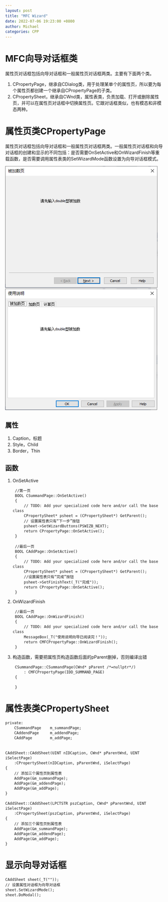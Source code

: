 ```yaml
---
layout: post
title: "MFC Wizard"
date: 2022-07-06 19:23:00 +0800
author: Michael
categories: CPP
---
```


# MFC向导对话框类
属性页对话框包括向导对话框和一般属性页对话框两类。主要有下面两个类。  

1. CPropertyPage，继承自CDialog类，用于处理某单个的属性页，所以要为每个属性页都创建一个继承自CPropertyPage的子类。
2. CPropertySheet，继承自CWnd类，属性表类，负责加载、打开或删除属性页，并可以在属性页对话框中切换属性页。它跟对话框类似，也有模态和非模态两种。

# 属性页类CPropertyPage
属性页对话框包括向导对话框和一般属性页对话框两类。一般属性页对话框和向导对话框的创建和显示的不同包括：是否需要OnSetActive和OnWizardFinish等重载函数，是否需要调用属性表类的SetWizardMode函数设置为向导对话框模式。  

![日志文件夹](/assets/cpp/CPropertyPageWizard.png)  
![日志文件夹](/assets/cpp/CPropertyPage.png)  

## 属性
1. Caption，标题
2. Style，Child
3. Border，Thin

## 函数
1. OnSetActive
	
		//第一页
		BOOL CSummandPage::OnSetActive()   
		{   
		    // TODO: Add your specialized code here and/or call the base class  
		    CPropertySheet* psheet = (CPropertySheet*) GetParent();   
		    // 设置属性表只有“下一步”按钮   
		    psheet->SetWizardButtons(PSWIZB_NEXT);
		    return CPropertyPage::OnSetActive();   
		}
			
		//最后一页
		BOOL CAddPage::OnSetActive()   
		{   
		    // TODO: Add your specialized code here and/or call the base class
		    CPropertySheet* psheet = (CPropertySheet*) GetParent();   
		    //设置属性表只有“完成”按钮   
		    psheet->SetFinishText(_T("完成"));
		    return CPropertyPage::OnSetActive();   
		}  

2. OnWizardFinish
	
		//最后一页
		BOOL CAddPage::OnWizardFinish()
		{
			// TODO: Add your specialized code here and/or call the base class		
			MessageBox(_T("使用说明向导已阅读完！"));		
			return CMFCPropertyPage::OnWizardFinish();
		}

3. 构造函数，需要把属性页构造函数后面的pParent删掉，否则编译出错

		CSummandPage::CSummandPage(CWnd* pParent /*=nullptr*/)
			: CMFCPropertyPage(IDD_SUMMAND_PAGE)
		{
		
		}

# 属性表类CPropertySheet

	private:
		CSummandPage    m_summandPage;
		CAddendPage     m_addendPage;
		CAddPage        m_addPage;
	
	
	CAddSheet::CAddSheet(UINT nIDCaption, CWnd* pParentWnd, UINT iSelectPage)   
	    :CPropertySheet(nIDCaption, pParentWnd, iSelectPage)   
	{   
	    // 添加三个属性页到属性表   
	    AddPage(&m_summandPage);   
	    AddPage(&m_addendPage);   
	    AddPage(&m_addPage);   
	}   
	  
	CAddSheet::CAddSheet(LPCTSTR pszCaption, CWnd* pParentWnd, UINT iSelectPage)   
	    :CPropertySheet(pszCaption, pParentWnd, iSelectPage)   
	{   
	    // 添加三个属性页到属性表   
	    AddPage(&m_summandPage);   
	    AddPage(&m_addendPage);   
	    AddPage(&m_addPage);   
	}

# 显示向导对话框

    CAddSheet sheet(_T(""));   
    // 设置属性对话框为向导对话框   
    sheet.SetWizardMode(); 
    sheet.DoModal();  